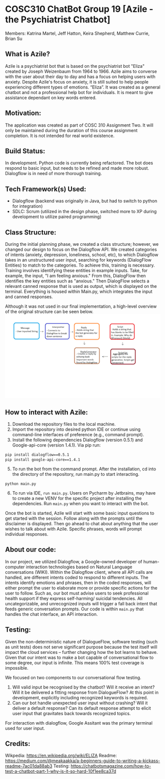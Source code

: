 # COSC310 ChatBot Group 19 [Azile - the Psychiatrist Chatbot]
Members: Katrina Martel, Jeff Hatton, Keira Shepherd, Matthew Currie, Brian Su

## What is Azile?
Azile is a psychiatrist bot that is based on the psychiatrist bot "Eliza" created by Joseph Weizenbaum from 1964 to 1966. Azile aims to converse with the user about their day to day and has a focus on helping users with anxiety. Despite Azile's focus on anxiety, it is still suited to help people experiencing different types of emotions. “Eliza”.  It was created as a general chatbot and not a professional help bot for individuals.  It is meant to give assistance dependant on key words entered.

## Motivation:
The application was created as part of COSC 310 Assignment Two.  It will only be maintained during the duration of this course assignment completion.  It is not intended for real world existence.

## Build Status:
 In development. Python code is currently being refactored. The bot does respond to basic input, but needs to be refined and made more robust. Dialogflow is in need of more thorough training.
 
 ## Tech Framework(s) Used:
 - Dialogflow (backend was originally in Java, but had to switch to python for integration)
 - SDLC: Scrum (utilized in the design phase, switched more to XP during development to utilize paired programming)
 
## Class Structure:
During the initial planning phase, we created a class structure; however, we changed our design to focus on the Dialogflow API. We created categories of intents (anxiety, depression, loneliness, school, etc), to which Dialogflow takes in an unstructured user input, searching for keywords (DialogFlow Entities) to match to the categories. To achieve this, training is necessary. Training involves identifying these entities in example inputs. Take, for example, the input, "I am feeling anxious." From this, DialogFlow then identifies the key entities such as "anxious." Then DialogFlow selects a relevant canned response that is used as output, which is displayed on the terminal. 
Everything is housed within Main.py, which integrates the input and canned responses.

Although it was not used in our final implementation, a high-level overview of the original structure can be seen below.
![](HighLevelClassBreakDown.png)

 
## How to interact with Azile:
1. Download the repository files to the local machine.
2. Import the repository into desired python IDE or continue using command-line interfaces of preference (e.g., command prompt).  
3. Install the following dependencies Dialogflow (version 0.5.1) and Google-api-core (version 1.4.1). Via pip run:
```
pip install dialogflow==0.5.1
pip install google-api-core==1.4.1
```
5. To run the bot from the command prompt. After the installation, cd into the directory of the repository, run main.py to start interacting.
```
python main.py
```
6. To run via IDE, `run main.py`.  Users on Pycharm by Jetbrains,  may have to create a new VENV for the specific project after installing the dependencies. Run `main.py` when you want to interact with the bot.


Once the bot is started, Azile will start with some basic input questions to get started with the session.
Follow along with the prompts until the disclaimer is displayed. Then go ahead to chat about anything that the user wishes to talk about with Azile.
Specific phrases, words will prompt individual responses.

## About our code:
In our project, we utilized Dialogflow, a Google-owned developer of human-computer interaction technologies based on Natural Language conversations (WIKI). Within the Dialogflow client, where all API calls are handled, are different intents coded to respond to different inputs. The intents identify emotions and phrases, then in the coded responses, will either prompt the user to elaborate more or provide specific actions for the user to follow. Such as, our bot must advise users to seek professional health support if they express self-harming/ suicidal tendencies. All uncategorizable, and unrecognized inputs will trigger a fall back intent that feeds generic conversation prompts. Our code is within `main.py` that handles the chat interface, an API interaction.

 ## Testing:
 Given the non-deterministic nature of DialogueFlow, software testing (such as unit tests) does not serve significant purpose because the test itself will impact the cloud services – further changing how the bot learns to behave.
Given that our intent was to make a bot capable of conversational flow to some degree, our input is infinite. This means 100% test coverage is impossible.

We focused on two components to our conversational flow testing.
1) Will valid input be recognised by the chatbot? Will it receive an intent? Will it be delivered a fitting response from DialogueFlow? At this point in development, explicitly including recognized keywords is required.
2) Can our bot handle unexpected user input without crashing? Will it deliver a default response? Can its default response attempt to elicit user input that gravitates back towards recognized topics.

For interaction with dialogflow, Google Assitant was the primary terminal used for user input.

## Credits:
Wikpedia:  https://en.wikipedia.org/wiki/ELIZA
Readme:  https://medium.com/@meakaakka/a-beginners-guide-to-writing-a-kickass-readme-7ac01da88ab3
Testing: https://chatbotsmagazine.com/how-to-test-a-chatbot-part-1-why-is-it-so-hard-10f1ee8ca37d
